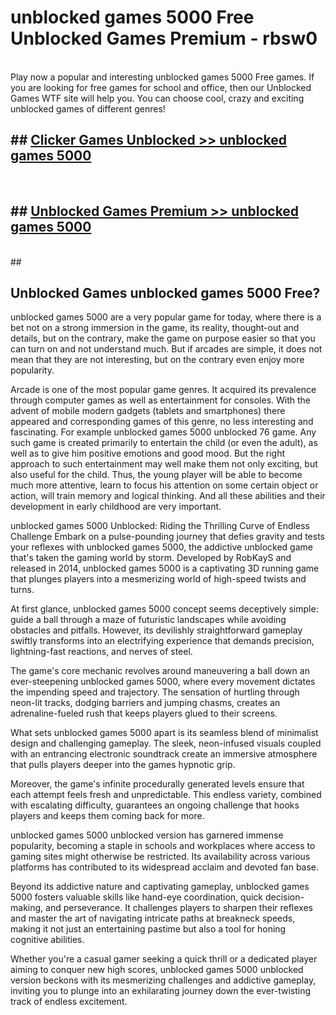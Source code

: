 # unblocked games 5000 Free Unblocked Games Premium - rbsw0 <br>
<br>
Play now a popular and interesting unblocked games 5000 Free games. If you are looking for free games for school and office, then our Unblocked Games WTF site will help you. You can choose cool, crazy and exciting unblocked games of different genres!


## ##  [Clicker Games Unblocked >> unblocked games 5000](http://freeplayer.one?title=unblocked_games_5000&ref=M1)
  <br>

##  ## [Unblocked Games Premium >> unblocked games 5000](http://freeplayer.one?title=unblocked_games_5000&ref=M1)
  <br>
  ##



## Unblocked Games unblocked games 5000 Free?

unblocked games 5000 are a very popular game for today, where there is a bet not on a strong immersion in the game, its reality, thought-out and details, but on the contrary, make the game on purpose easier so that you can turn on and not understand much. But if arcades are simple, it does not mean that they are not interesting, but on the contrary even enjoy more popularity.

Arcade is one of the most popular game genres. It acquired its prevalence through computer games as well as entertainment for consoles. With the advent of mobile modern gadgets (tablets and smartphones) there appeared and corresponding games of this genre, no less interesting and fascinating. For example unblocked games 5000 unblocked 76 game. Any such game is created primarily to entertain the child (or even the adult), as well as to give him positive emotions and good mood. But the right approach to such entertainment may well make them not only exciting, but also useful for the child. Thus, the young player will be able to become much more attentive, learn to focus his attention on some certain object or action, will train memory and logical thinking. And all these abilities and their development in early childhood are very important.

unblocked games 5000 Unblocked: Riding the Thrilling Curve of Endless Challenge
Embark on a pulse-pounding journey that defies gravity and tests your reflexes with unblocked games 5000, the addictive unblocked game that's taken the gaming world by storm. Developed by RobKayS and released in 2014, unblocked games 5000 is a captivating 3D running game that plunges players into a mesmerizing world of high-speed twists and turns.

At first glance, unblocked games 5000 concept seems deceptively simple: guide a ball through a maze of futuristic landscapes while avoiding obstacles and pitfalls. However, its devilishly straightforward gameplay swiftly transforms into an electrifying experience that demands precision, lightning-fast reactions, and nerves of steel.

The game's core mechanic revolves around maneuvering a ball down an ever-steepening unblocked games 5000, where every movement dictates the impending speed and trajectory. The sensation of hurtling through neon-lit tracks, dodging barriers and jumping chasms, creates an adrenaline-fueled rush that keeps players glued to their screens.

What sets unblocked games 5000 apart is its seamless blend of minimalist design and challenging gameplay. The sleek, neon-infused visuals coupled with an entrancing electronic soundtrack create an immersive atmosphere that pulls players deeper into the games hypnotic grip.

Moreover, the game's infinite procedurally generated levels ensure that each attempt feels fresh and unpredictable. This endless variety, combined with escalating difficulty, guarantees an ongoing challenge that hooks players and keeps them coming back for more.

unblocked games 5000 unblocked version has garnered immense popularity, becoming a staple in schools and workplaces where access to gaming sites might otherwise be restricted. Its availability across various platforms has contributed to its widespread acclaim and devoted fan base.

Beyond its addictive nature and captivating gameplay, unblocked games 5000 fosters valuable skills like hand-eye coordination, quick decision-making, and perseverance. It challenges players to sharpen their reflexes and master the art of navigating intricate paths at breakneck speeds, making it not just an entertaining pastime but also a tool for honing cognitive abilities.

Whether you're a casual gamer seeking a quick thrill or a dedicated player aiming to conquer new high scores, unblocked games 5000 unblocked version beckons with its mesmerizing challenges and addictive gameplay, inviting you to plunge into an exhilarating journey down the ever-twisting track of endless excitement.